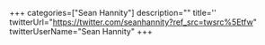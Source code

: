 +++
categories=["Sean Hannity"]
description=""
title=''
twitterUrl="https://twitter.com/seanhannity?ref_src=twsrc%5Etfw"
twitterUserName="Sean Hannity"
+++
